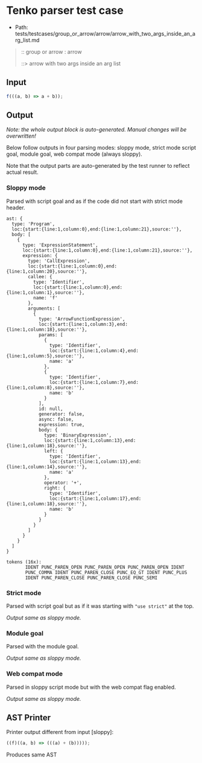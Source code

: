 # Tenko parser test case

- Path: tests/testcases/group_or_arrow/arrow/arrow_with_two_args_inside_an_arg_list.md

> :: group or arrow : arrow
>
> ::> arrow with two args inside an arg list

## Input

`````js
f(((a, b) => a + b));
`````

## Output

_Note: the whole output block is auto-generated. Manual changes will be overwritten!_

Below follow outputs in four parsing modes: sloppy mode, strict mode script goal, module goal, web compat mode (always sloppy).

Note that the output parts are auto-generated by the test runner to reflect actual result.

### Sloppy mode

Parsed with script goal and as if the code did not start with strict mode header.

`````
ast: {
  type: 'Program',
  loc:{start:{line:1,column:0},end:{line:1,column:21},source:''},
  body: [
    {
      type: 'ExpressionStatement',
      loc:{start:{line:1,column:0},end:{line:1,column:21},source:''},
      expression: {
        type: 'CallExpression',
        loc:{start:{line:1,column:0},end:{line:1,column:20},source:''},
        callee: {
          type: 'Identifier',
          loc:{start:{line:1,column:0},end:{line:1,column:1},source:''},
          name: 'f'
        },
        arguments: [
          {
            type: 'ArrowFunctionExpression',
            loc:{start:{line:1,column:3},end:{line:1,column:18},source:''},
            params: [
              {
                type: 'Identifier',
                loc:{start:{line:1,column:4},end:{line:1,column:5},source:''},
                name: 'a'
              },
              {
                type: 'Identifier',
                loc:{start:{line:1,column:7},end:{line:1,column:8},source:''},
                name: 'b'
              }
            ],
            id: null,
            generator: false,
            async: false,
            expression: true,
            body: {
              type: 'BinaryExpression',
              loc:{start:{line:1,column:13},end:{line:1,column:18},source:''},
              left: {
                type: 'Identifier',
                loc:{start:{line:1,column:13},end:{line:1,column:14},source:''},
                name: 'a'
              },
              operator: '+',
              right: {
                type: 'Identifier',
                loc:{start:{line:1,column:17},end:{line:1,column:18},source:''},
                name: 'b'
              }
            }
          }
        ]
      }
    }
  ]
}

tokens (16x):
       IDENT PUNC_PAREN_OPEN PUNC_PAREN_OPEN PUNC_PAREN_OPEN IDENT
       PUNC_COMMA IDENT PUNC_PAREN_CLOSE PUNC_EQ_GT IDENT PUNC_PLUS
       IDENT PUNC_PAREN_CLOSE PUNC_PAREN_CLOSE PUNC_SEMI
`````

### Strict mode

Parsed with script goal but as if it was starting with `"use strict"` at the top.

_Output same as sloppy mode._

### Module goal

Parsed with the module goal.

_Output same as sloppy mode._

### Web compat mode

Parsed in sloppy script mode but with the web compat flag enabled.

_Output same as sloppy mode._

## AST Printer

Printer output different from input [sloppy]:

````js
((f)((a, b) => (((a) + (b)))));
````

Produces same AST
